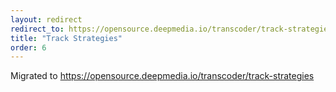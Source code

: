 ```yaml
---
layout: redirect
redirect_to: https://opensource.deepmedia.io/transcoder/track-strategies
title: "Track Strategies"
order: 6
---
```


Migrated to https://opensource.deepmedia.io/transcoder/track-strategies
